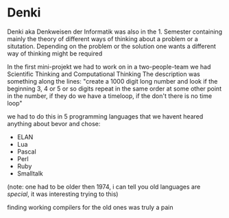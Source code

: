 # Denki
Denki aka Denkweisen der Informatik was also in the 1. Semester
containing mainly the theory of different ways of thinking about a problem or a situtation.
Depending on the problem or the solution one wants a different way of thinking might be required

In the first mini-projekt we had to work on in a two-people-team we had Scientific Thinking and Computational Thinking 
The description was something along the lines: "create a 1000 digit long number and look if the beginning 3, 4 or 5 or so digits repeat in the same order at some other point in the number, if they do we have a timeloop, if the don't there is no time loop"

we had to do this in 5 programming languages that we havent heared anything about bevor and chose:
- ELAN
- Lua
- Pascal
- Perl
- Ruby
- Smalltalk

(note: one had to be older then 1974, i can tell you old languages are *special*, it was interesting trying to this)

finding working compilers for the old ones was truly a pain
